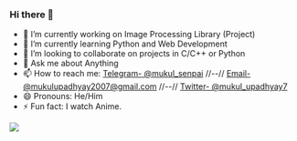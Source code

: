 ### Hi there 👋



- 🔭 I’m currently working on Image Processing Library (Project)
- 🌱 I’m currently learning Python and Web Development
- 👯 I’m looking to collaborate on projects in C/C++ or Python
- 💬 Ask me about Anything
- 📫 How to reach me: [Telegram- @mukul_senpai](https://t.me/mukul_senpai) //--// [Email- @mukulupadhyay2007@gmail.com](https://mukulupadhyay2007@gmail.com) //--//  [Twitter- @mukul_upadhyay7](https://twitter.com/mukul_upadhyay7)
- 😄 Pronouns: He/Him
- ⚡ Fun fact: I watch Anime.
<img src = "https://github-readme-stats.vercel.app/api?username=mukulup&&show_icons=true&title_color=ffffff&icon_color=bb2acf&text_color=daf7dc&bg_color=151515">
